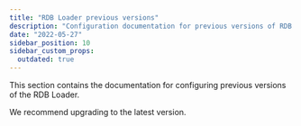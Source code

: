 ```yaml
---
title: "RDB Loader previous versions"
description: "Configuration documentation for previous versions of RDB Loader including legacy setup guides and configuration references for older deployments."
date: "2022-05-27"
sidebar_position: 10
sidebar_custom_props:
  outdated: true
---
```


This section contains the documentation for configuring previous versions of the RDB Loader.

We recommend upgrading to the latest version.
